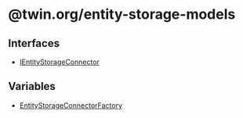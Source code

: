 # @twin.org/entity-storage-models

## Interfaces

- [IEntityStorageConnector](interfaces/IEntityStorageConnector.md)

## Variables

- [EntityStorageConnectorFactory](variables/EntityStorageConnectorFactory.md)
